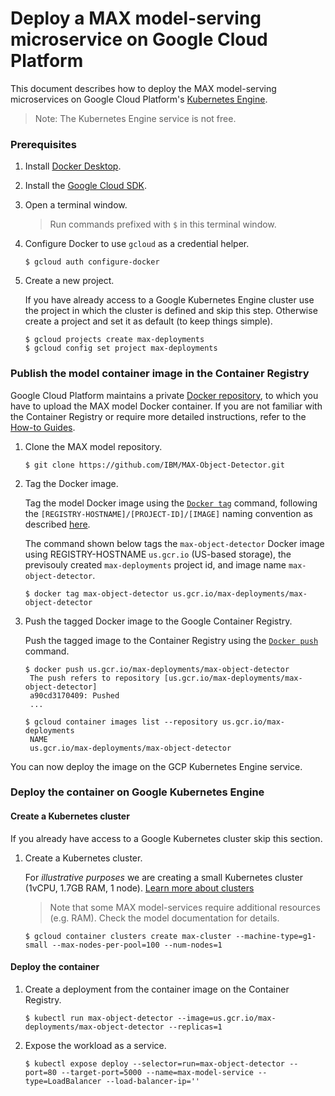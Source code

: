 # Deploy a MAX model-serving microservice on Google Cloud Platform

This document describes how to deploy the MAX model-serving microservices on Google Cloud Platform's [Kubernetes Engine](https://cloud.google.com/kubernetes-engine/).

> Note: The Kubernetes Engine service is not free.

### Prerequisites

1. Install [Docker Desktop](https://www.docker.com/products/docker-desktop).
2. Install the [Google Cloud SDK](https://cloud.google.com/sdk/).
3. Open a terminal window. 
   > Run commands prefixed with `$` in this terminal window.
4. Configure Docker to use `gcloud` as a credential helper.
   ```
   $ gcloud auth configure-docker
   ```
5. Create a new project.

   If you have already access to a Google Kubernetes Engine cluster use the project in which the cluster is defined and skip this step. Otherwise create a project and set it as default (to keep things simple).

   ```
   $ gcloud projects create max-deployments
   $ gcloud config set project max-deployments
   ```

### Publish the model container image in the Container Registry

Google Cloud Platform maintains a private [Docker repository](https://cloud.google.com/container-registry/), to which you have to upload the MAX model Docker container. If you are not familiar with the Container Registry or require more detailed instructions, refer to the [How-to Guides](https://cloud.google.com/container-registry/docs/how-to).

1. Clone the MAX model repository.

   ```
   $ git clone https://github.com/IBM/MAX-Object-Detector.git
   ```

2. Tag the Docker image.

   Tag the model Docker image using the [`Docker tag`](https://docs.docker.com/engine/reference/commandline/tag/) command, following the `[REGISTRY-HOSTNAME]/[PROJECT-ID]/[IMAGE]` naming convention as described [here](https://cloud.google.com/container-registry/docs/pushing-and-pulling).
 
   The command shown below tags the `max-object-detector` Docker image using REGISTRY-HOSTNAME `us.gcr.io` (US-based storage), the previsouly created `max-deployments` project id, and image name `max-object-detector`. 

   ```
   $ docker tag max-object-detector us.gcr.io/max-deployments/max-object-detector
   ```

3. Push the tagged Docker image to the Google Container Registry.

   Push the tagged image to the Container Registry using the [`Docker push`](https://docs.docker.com/engine/reference/commandline/push/) command.
 
   ```
   $ docker push us.gcr.io/max-deployments/max-object-detector
    The push refers to repository [us.gcr.io/max-deployments/max-object-detector]
    a90cd3170409: Pushed  
    ...

   $ gcloud container images list --repository us.gcr.io/max-deployments
    NAME
    us.gcr.io/max-deployments/max-object-detector
   ```

You can now deploy the image on the GCP Kubernetes Engine service.

### Deploy the container on Google Kubernetes Engine


#### Create a Kubernetes cluster

If you already have access to a Google Kubernetes cluster skip this section.

1. Create a Kubernetes cluster. 

   For _illustrative purposes_ we are creating a small Kubernetes cluster (1vCPU, 1.7GB RAM, 1 node). [Learn more about clusters](https://cloud.google.com/kubernetes-engine/docs/how-to/creating-a-cluster)

   > Note that some MAX model-services require additional resources (e.g. RAM). Check the model documentation for details.

    ```
    $ gcloud container clusters create max-cluster --machine-type=g1-small --max-nodes-per-pool=100 --num-nodes=1
    ```



#### Deploy the container 

1. Create a deployment from the container image on the Container Registry.

   ```
   $ kubectl run max-object-detector --image=us.gcr.io/max-deployments/max-object-detector --replicas=1
   ```

2. Expose the workload as a service.

   ```
   $ kubectl expose deploy --selector=run=max-object-detector --port=80 --target-port=5000 --name=max-model-service --type=LoadBalancer --load-balancer-ip=''
   ```

